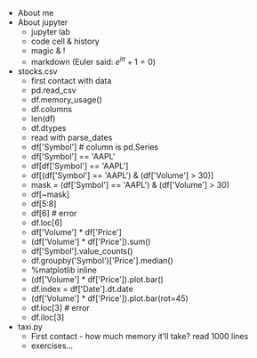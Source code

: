 - About me
- About jupyter
    - jupyter lab
    - code cell & history
    - magic & !
    - markdown (Euler said: $e^{i\pi}+1=0$)
- stocks.csv
    - first contact with data
    - pd.read_csv
    - df.memory_usage()
    - df.columns
    - len(df)
    - df.dtypes
    - read with parse_dates
    - df['Symbol']  # column is pd.Series
    - df['Symbol'] == 'AAPL'
    - df[df['Symbol'] == 'AAPL']
    - df[(df['Symbol'] == 'AAPL') & (df['Volume'] > 30)]
    - mask = (df['Symbol'] == 'AAPL') & (df['Volume'] > 30)
    - df[~mask]
    - df[5:8]
    - df[6]  # error
    - df.loc[6]
    - df['Volume'] * df['Price']
    - (df['Volume'] * df['Price']).sum()
    - df['Symbol'].value_counts()
    - df.groupby('Symbol')['Price'].median()
    - %matplotlib inline
    - (df['Volume'] * df['Price']).plot.bar()
    - df.index = df['Date'].dt.date
    - (df['Volume'] * df['Price']).plot.bar(rot=45)
    - df.loc[3] # error	
    - df.iloc[3]
- taxi.py
    - First contact - how much memory it'll take? read 1000 lines
    - exercises...
